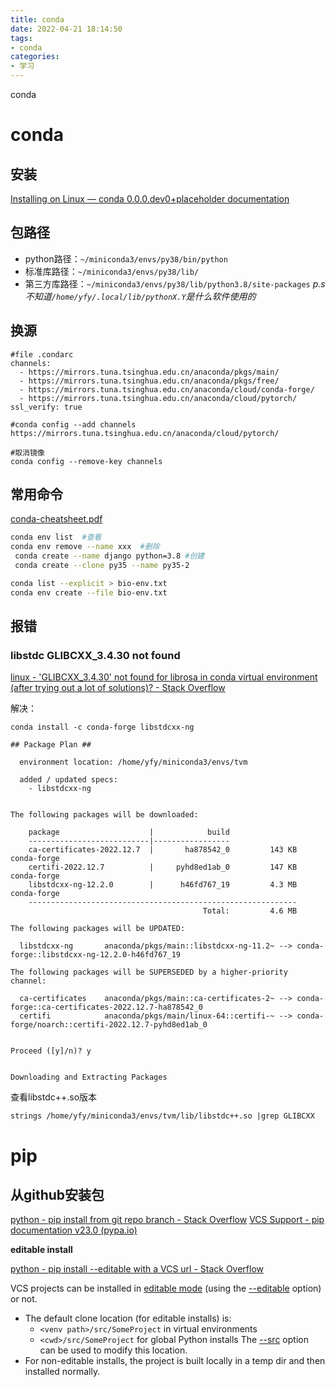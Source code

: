 ```yaml
---
title: conda
date: 2022-04-21 18:14:50
tags:
- conda
categories:
- 学习
---
```


conda
<!-- more -->

# conda

## 安装

[Installing on Linux — conda 0.0.0.dev0+placeholder documentation](https://conda.io/projects/conda/en/stable/user-guide/install/linux.html)

## 包路径

- python路径：`~/miniconda3/envs/py38/bin/python`
- 标准库路径：`~/miniconda3/envs/py38/lib/`
- 第三方库路径：`~/miniconda3/envs/py38/lib/python3.8/site-packages`
*p.s 不知道`/home/yfy/.local/lib/pythonX.Y`是什么软件使用的*

## 换源

```
#file .condarc
channels:
  - https://mirrors.tuna.tsinghua.edu.cn/anaconda/pkgs/main/
  - https://mirrors.tuna.tsinghua.edu.cn/anaconda/pkgs/free/
  - https://mirrors.tuna.tsinghua.edu.cn/anaconda/cloud/conda-forge/
  - https://mirrors.tuna.tsinghua.edu.cn/anaconda/cloud/pytorch/
ssl_verify: true

#conda config --add channels https://mirrors.tuna.tsinghua.edu.cn/anaconda/cloud/pytorch/

#取消镜像
conda config --remove-key channels
```

## 常用命令

[conda-cheatsheet.pdf](https://docs.conda.io/projects/conda/en/4.6.0/_downloads/52a95608c49671267e40c689e0bc00ca/conda-cheatsheet.pdf)

```bash
conda env list  #查看
conda env remove --name xxx  #删除
 conda create --name django python=3.8 #创建
 conda create --clone py35 --name py35-2

conda list --explicit > bio-env.txt
conda env create --file bio-env.txt
```

## 报错

### libstdc GLIBCXX_3.4.30 not found

[linux - 'GLIBCXX_3.4.30' not found for librosa in conda virtual environment (after trying out a lot of solutions)? - Stack Overflow](https://stackoverflow.com/questions/72540359/glibcxx-3-4-30-not-found-for-librosa-in-conda-virtual-environment-after-tryin)

解决：
```
conda install -c conda-forge libstdcxx-ng
```

```
## Package Plan ##

  environment location: /home/yfy/miniconda3/envs/tvm

  added / updated specs:
    - libstdcxx-ng


The following packages will be downloaded:

    package                    |            build
    ---------------------------|-----------------
    ca-certificates-2022.12.7  |       ha878542_0         143 KB  conda-forge
    certifi-2022.12.7          |     pyhd8ed1ab_0         147 KB  conda-forge
    libstdcxx-ng-12.2.0        |      h46fd767_19         4.3 MB  conda-forge
    ------------------------------------------------------------
                                           Total:         4.6 MB

The following packages will be UPDATED:

  libstdcxx-ng       anaconda/pkgs/main::libstdcxx-ng-11.2~ --> conda-forge::libstdcxx-ng-12.2.0-h46fd767_19

The following packages will be SUPERSEDED by a higher-priority channel:

  ca-certificates    anaconda/pkgs/main::ca-certificates-2~ --> conda-forge::ca-certificates-2022.12.7-ha878542_0
  certifi            anaconda/pkgs/main/linux-64::certifi-~ --> conda-forge/noarch::certifi-2022.12.7-pyhd8ed1ab_0


Proceed ([y]/n)? y


Downloading and Extracting Packages
```

查看libstdc++.so版本
```
strings /home/yfy/miniconda3/envs/tvm/lib/libstdc++.so |grep GLIBCXX
```

# pip

## 从github安装包

[python - pip install from git repo branch - Stack Overflow](https://stackoverflow.com/questions/20101834/pip-install-from-git-repo-branch?rq=1)
[VCS Support - pip documentation v23.0 (pypa.io)](https://pip.pypa.io/en/stable/topics/vcs-support/)

**editable install**

[python - pip install --editable with a VCS url - Stack Overflow](https://stackoverflow.com/questions/39365080/pip-install-editable-with-a-vcs-url)

VCS projects can be installed in [editable mode](https://pip.pypa.io/en/stable/topics/local-project-installs/#editable-installs) (using the [--editable](https://pip.pypa.io/en/stable/cli/pip_install/#install-editable) option) or not.
-   The default clone location (for editable installs) is:
    -   `<venv path>/src/SomeProject` in virtual environments
    -   `<cwd>/src/SomeProject` for global Python installs
    The [--src](https://pip.pypa.io/en/stable/cli/pip_install/#install-src) option can be used to modify this location.
-   For non-editable installs, the project is built locally in a temp dir and then installed normally.

